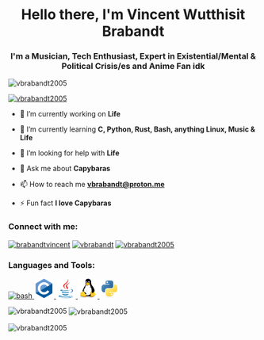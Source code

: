 <h1 align="center">Hello there, I'm Vincent Wutthisit Brabandt</h1>
<h3 align="center">I'm a Musician, Tech Enthusiast, Expert in Existential/Mental & Political Crisis/es and Anime Fan idk</h3>

<p align="left"> <img src="https://komarev.com/ghpvc/?username=vbrabandt2005&label=Profile%20views&color=0e75b6&style=flat" alt="vbrabandt2005" /> </p>

<p align="left"> <a href="https://github.com/ryo-ma/github-profile-trophy"><img src="https://github-profile-trophy.vercel.app/?username=vbrabandt2005" alt="vbrabandt2005" /></a> </p>

- 🔭 I’m currently working on **Life**

- 🌱 I’m currently learning **C, Python, Rust, Bash, anything Linux, Music & Life**

- 🤝 I’m looking for help with **Life**

- 💬 Ask me about **Capybaras**

- 📫 How to reach me **vbrabandt@proton.me**

- ⚡ Fun fact **I love Capybaras**

<h3 align="left">Connect with me:</h3>
<p align="left">
<a href="https://twitter.com/brabandtvincent" target="blank"><img align="center" src="https://raw.githubusercontent.com/rahuldkjain/github-profile-readme-generator/master/src/images/icons/Social/twitter.svg" alt="brabandtvincent" height="30" width="40" /></a>
<a href="https://linkedin.com/in/vbrabandt" target="blank"><img align="center" src="https://raw.githubusercontent.com/rahuldkjain/github-profile-readme-generator/master/src/images/icons/Social/linked-in-alt.svg" alt="vbrabandt" height="30" width="40" /></a>
<a href="https://instagram.com/vbrabandt2005" target="blank"><img align="center" src="https://raw.githubusercontent.com/rahuldkjain/github-profile-readme-generator/master/src/images/icons/Social/instagram.svg" alt="vbrabandt2005" height="30" width="40" /></a>
</p>

<h3 align="left">Languages and Tools:</h3>
<p align="left"> <a href="https://www.gnu.org/software/bash/" target="_blank" rel="noreferrer"> <img src="https://www.vectorlogo.zone/logos/gnu_bash/gnu_bash-icon.svg" alt="bash" width="40" height="40"/> </a> <a href="https://www.cprogramming.com/" target="_blank" rel="noreferrer"> <img src="https://raw.githubusercontent.com/devicons/devicon/master/icons/c/c-original.svg" alt="c" width="40" height="40"/> </a> <a href="https://www.java.com" target="_blank" rel="noreferrer"> <img src="https://raw.githubusercontent.com/devicons/devicon/master/icons/java/java-original.svg" alt="java" width="40" height="40"/> </a> <a href="https://www.linux.org/" target="_blank" rel="noreferrer"> <img src="https://raw.githubusercontent.com/devicons/devicon/master/icons/linux/linux-original.svg" alt="linux" width="40" height="40"/> </a> <a href="https://www.python.org" target="_blank" rel="noreferrer"> <img src="https://raw.githubusercontent.com/devicons/devicon/master/icons/python/python-original.svg" alt="python" width="40" height="40"/> </a> </p>

<p><img align="left" src="https://github-readme-stats.vercel.app/api/top-langs?username=vbrabandt2005&show_icons=true&theme=dark&locale=en&layout=compact" alt="vbrabandt2005" /></p>

<p>&nbsp;<img align="center" src="https://github-readme-stats.vercel.app/api?username=vbrabandt2005&show_icons=true&theme=dark&locale=en" alt="vbrabandt2005" /></p>

<p><img align="center" src="https://github-readme-streak-stats.herokuapp.com/?user=vbrabandt2005&theme=dark" alt="vbrabandt2005" /></p>


<!---
TheGoogleRider2/TheGoogleRider2 is a ✨ special ✨ repository because its `README.md` (this file) appears on your GitHub profile.
You can click the Preview link to take a look at your changes.
--->
